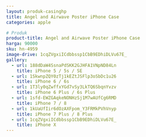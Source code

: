 ```yaml
---
layout: produk-casinghp
title: Angel and Airwave Poster iPhone Case
categories: apple

# Produk
product-title: Angel and Airwave Poster iPhone Case
harga: 90000
sku: hn-4959
image-drive: 1cqZVgxiICdbbssp1CbB9EDhiDLVu67E_
gallery:
  - url: 188dDaW4SsnaPdSKK2GJHFA1VNpND84Ln
    title: iPhone 5 / 5s / SE
  - url: 1SkwnpZQY0zTj1kEZtJSFlp3oSbDc1u26
    title: iPhone 6 / 6s
  - url: 1T3ly0qZwffxYGd7vSy3LkTQ6SbqnYvzv
    title: iPhone 6 Plus / 6s Plus
  - url: 1sfd-EWZGAqkeNONHzSj1M7wAUfCg6RMD
    title: iPhone 7 / 8
  - url: 1kUaUfIir6dOzAXFpom_Y3FRMkPVhVnyp
    title: iPhone 7 Plus / 8 Plus
  - url: 1cqZVgxiICdbbssp1CbB9EDhiDLVu67E_
    title: iPhone X
---
```


